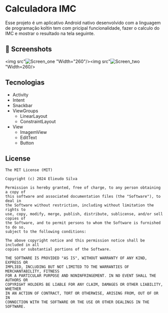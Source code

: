 # Calculadora IMC
Esse projeto é um aplicativo Android nativo desenvolvido com a linguagem de programação koltin tem com pricipal funcionalidade, fazer o calculo do IMC e mostrar o resultado na tela seguinte.


## :camera_flash: Screenshots
<!-- You can add more screenshots here if you like -->
<img src"![Screen_one](https://github.com/user-attachments/assets/ba60245f-f671-4aa6-a26c-77606e2a2db8)
"Width="260"/><img src"![Screen_two](https://github.com/user-attachments/assets/135d8e57-89d8-48d0-aed9-064b71164de7)
"Width=260/>

## Tecnologias
- Activity
- Intent
- Snackbar
- ViewGroups
  - LinearLayout
  - ConstraintLayout
- View
  - ImagemView
  - EditText
  - Button 


## License
```
The MIT License (MIT)

Copyright (c) 2024 Elieudo Silva

Permission is hereby granted, free of charge, to any person obtaining a copy of
this software and associated documentation files (the "Software"), to deal in
the Software without restriction, including without limitation the rights to
use, copy, modify, merge, publish, distribute, sublicense, and/or sell copies of
the Software, and to permit persons to whom the Software is furnished to do so,
subject to the following conditions:

The above copyright notice and this permission notice shall be included in all
copies or substantial portions of the Software.

THE SOFTWARE IS PROVIDED "AS IS", WITHOUT WARRANTY OF ANY KIND, EXPRESS OR
IMPLIED, INCLUDING BUT NOT LIMITED TO THE WARRANTIES OF MERCHANTABILITY, FITNESS
FOR A PARTICULAR PURPOSE AND NONINFRINGEMENT. IN NO EVENT SHALL THE AUTHORS OR
COPYRIGHT HOLDERS BE LIABLE FOR ANY CLAIM, DAMAGES OR OTHER LIABILITY, WHETHER
IN AN ACTION OF CONTRACT, TORT OR OTHERWISE, ARISING FROM, OUT OF OR IN
CONNECTION WITH THE SOFTWARE OR THE USE OR OTHER DEALINGS IN THE SOFTWARE.
```
